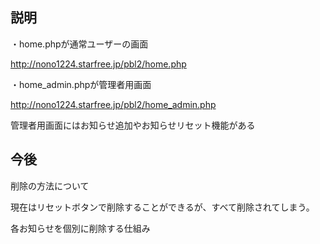 ## 説明

・home.phpが通常ユーザーの画面

http://nono1224.starfree.jp/pbl2/home.php

・home_admin.phpが管理者用画面

http://nono1224.starfree.jp/pbl2/home_admin.php

管理者用画面にはお知らせ追加やお知らせリセット機能がある

## 今後

削除の方法について

現在はリセットボタンで削除することができるが、すべて削除されてしまう。

各お知らせを個別に削除する仕組み
